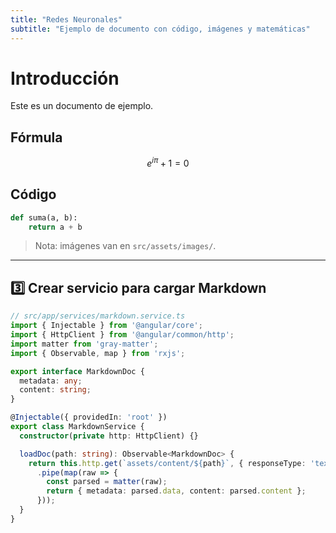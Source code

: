 ```yaml
---
title: "Redes Neuronales"
subtitle: "Ejemplo de documento con código, imágenes y matemáticas"
---
```


# Introducción

Este es un documento de ejemplo.

## Fórmula

$$
e^{i \pi} + 1 = 0
$$

## Código

```python
def suma(a, b):
    return a + b
```

> Nota: imágenes van en `src/assets/images/`.

---

## 3️⃣ Crear servicio para cargar Markdown

```ts
// src/app/services/markdown.service.ts
import { Injectable } from '@angular/core';
import { HttpClient } from '@angular/common/http';
import matter from 'gray-matter';
import { Observable, map } from 'rxjs';

export interface MarkdownDoc {
  metadata: any;
  content: string;
}

@Injectable({ providedIn: 'root' })
export class MarkdownService {
  constructor(private http: HttpClient) {}

  loadDoc(path: string): Observable<MarkdownDoc> {
    return this.http.get(`assets/content/${path}`, { responseType: 'text' })
      .pipe(map(raw => {
        const parsed = matter(raw);
        return { metadata: parsed.data, content: parsed.content };
      }));
  }
}
